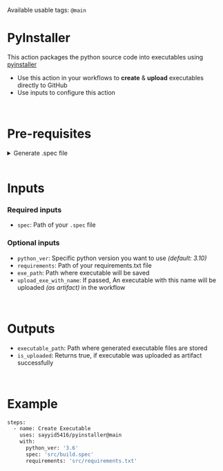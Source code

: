 Available usable tags: `@main`

# PyInstaller
This action packages the python source code into executables using [pyinstaller](https://pyinstaller.org)
  - Use this action in your workflows to **create** & **upload** executables directly to GitHub
  - Use inputs to configure this action


<br>


# Pre-requisites

  <details>
  <summary>Generate .spec file</summary>

  - Clone your repository to your PC
  - Install pyinstaller: `pip install pyinstaller`
  - Run pyinstaller to generate `.spec` file: `pyinstaller <appname>.py`
  - Modify `.spec` file according to your needs
  - Push that `.spec` file to your repo
  </details>


<br>


# Inputs

  ### Required inputs
  - `spec`: Path of your `.spec` file

  ### Optional inputs
  - `python_ver`: Specific python version you want to use _(default: 3.10)_
  - `requirements`: Path of your requirements.txt file
  - `exe_path`: Path where executable will be saved
  - `upload_exe_with_name`: If passed, An executable with this name will be uploaded _(as artifact)_ in the workflow


<br>


# Outputs
  - `executable_path`: Path where generated executable files are stored
  - `is_uploaded`: Returns true, if executable was uploaded as artifact successfully


<br>


# Example

```bash
steps:
  - name: Create Executable
    uses: sayyid5416/pyinstaller@main
    with:
      python_ver: '3.6'
      spec: 'src/build.spec'
      requirements: 'src/requirements.txt'
```